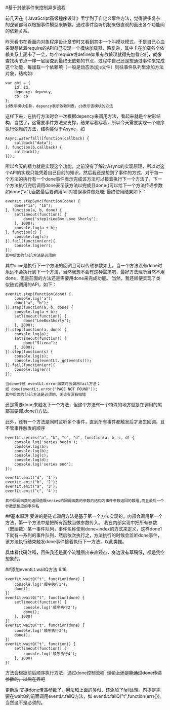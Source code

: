 #基于封装事件来控制异步流程

前几天在《JavaScript高级程序设计》里学到了自定义事件方法，觉得很多复杂的逻辑都可以根据事件模型来解耦，通过事件监听机制来很直观的画出各个功能间的依赖关系。 

昨天看书在看面向对象程序设计章节时又看到其中一个叫模块模式，于是自己心血来潮想依着require的API自己实现一个模块加载器，略复杂，其中卡在加载各个依赖关系上面卡了一会，每个require或define如果有依赖项就得先加载它们，就像查找树节点一样一层层查到最终无依赖的节点，过程中自己还是想通过事件来完成这个功能，每加载一个依赖项（一般是动态添加js文件）则往事件队列里添加方法对象，结构如:
```
var obj = {
	id: id,
	depency: depency,
	cb: cb
};
id表示模块名称，depency表示依赖列表，cb表示该模块的方法
```
这样下来，在执行方法时会一次根据depency来调用方法，看起来就是个树形结构，当然了，这需要事件方法来支撑，结果写着写着，所以今天需要实现一个顺序执行依赖的方法，结构类似于Async，如
```
Async.waterfall([function(callback) {
    callback("data");
}, function(b,callback) {
	callback();
}]);
```
所以今天的精力就是实现这个功能，之前没有了解过Async的实现原理，所以对这个API的实现只能凭着自己目前的知识，然后我还是想到了事件的方式，对于每一个方法的执行有一个done事件表示完成该方法可以接着执行下一个方法了，下一个方法执行完后调用done表示该方法以完成且done()可以给下一个方法传递参数如done("a"),函数最后要调用fail对错误事件做处理;
最终使用结果如下：
```
eventLt.stepSync(function(done) {
	done("1a", "1b");
}, function(a, b, done) {
	setTimeout(function() {
		done("step1:LeeBox Love Shorly");
	}, 1000);
	console.log(a + b);
}, function(c) {
	console.log(c);
}).fail(function(err){
	console.log(err);
});
其中后面的fail方法是必须的
```
其中`done`是执行下一个方法的回调且可以传递参数如上，当一个方法没有done时永远不会执行到下一个方法，当然我想不会有这种需求吧，最好方法理所当然不用done，但是前面的方法还是需要用done来完成功能。
当然，我还顺便实现了类似链式调用的API，如下：
```
eventLt.step(function(done) {
	console.log('a');
	done("a", "b");
}).step(function(a, b, done) {
	console.log(a + b);
	setTimeout(function() {
		done("LeeBoxShorly");
	}, 2000);
}).step(function(a, done) {
	console.log(a);
	setTimeout(function() {
		done("Sliena");
	}, 2000);
}).step(function(s) {
	console.log(s);
	console.log(eventLt._getevents());
}).fail(function(err){
	console.log(err)
});

当done传递 eventLt.error函数时会调用fail方法；
如 done(eventLt.error("PAGE NOT FOUND"));
其中后面的fail方法是必须的，无论有没有抛错
```
还是需要done来触发下一个方法，但这个方法有一个特殊的地方就是在调用的尾部需要调.done()方法。

此外，还有一个方法是同时监听多个事件，直到所有事件都触发后才发生回调，且不管事件触发的顺序
```
eventLt.series("a", "b", "c", "d", function(a, b, c, d) {
	console.log('series begin');
	console.log(a);
	console.log(b);
	console.log(c);
	console.log(d);
	console.log('series end');
});

eventLt.emit("d", '1');
eventLt.emit("b", '2');
eventLt.emit("a", '3');
eventLt.emit("c", '4');

其中回调函数的返回值既series的回调函数的参数的结构为事件参数返回的数组,而且最后一个参数是相应的事件名
```

##基本原理
要讲的是链式调用方法是基于第一个方法实现的，内部会调用第一个方法，第一个方法中是把所有函数当做参数传入。
我在内部实现中把所有参数（既函数）某一事件队列，事件名称使用done+index的方式来定义，这样done1下就有一系列的事件队列，然后依次执行之，方法执行的时候会监听done事件，该方法执行结束触发done事件接着执行下一方法，以此类推。

具体看代码注释，回头我还是画个流程图出来直观点，身边没有草稿纸，都是凭空想象的。

##添加eventLt.waitQ方法 6.16
```
eventLt.waitQ("t", function(done) {
	console.log('顺序执行1');
	done();
})
eventLt.waitQ("t", function(done) {
	setTimeout(function() {
		console.log('顺序执行2');
		done();
	}, 1000)
})
eventLt.waitQ("t", function(done) {
	console.log('顺序执行3');
	done();
})
eventLt.waitQ("t", function() {
	setTimeout(function() {
		console.log('顺序执行4');
	}, 1000)
})
```
方法会根据前后顺序执行方法，通过done控制流程.
<del>理论上还是能通过done传递参数的，以后在弄吧</del>

更新后 支持done传递参数了，用法和上面的类似，还添加了fail处理，前提是需要在waitQ的前面调用eventLt.failQ方法，如 eventLt.failQ("t",function(err){});
当然这不是必须的。
